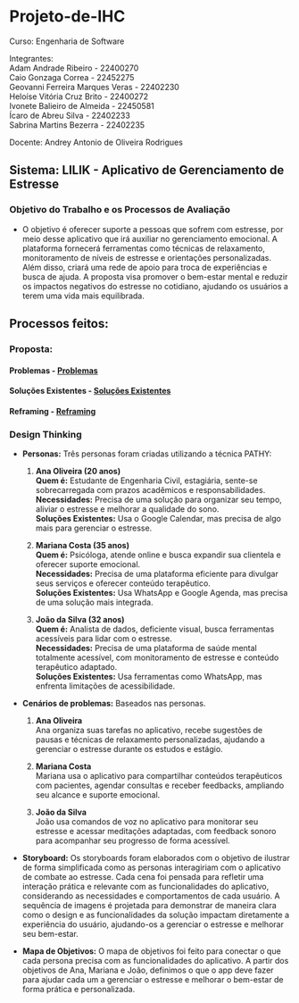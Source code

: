 # Projeto-de-IHC


Curso: Engenharia de Software<br/>

Integrantes:<br/>
Adam Andrade Ribeiro - 22400270<br/>
Caio Gonzaga Correa - 22452275<br/>
Geovanni Ferreira Marques Veras - 22402230<br/>
Heloíse Vitória Cruz Brito - 22400272<br/>
Ivonete Balieiro de Almeida - 22450581<br/>
Ícaro de Abreu Silva - 22402233<br/>
Sabrina Martins Bezerra - 22402235<br/>

Docente: Andrey Antonio de Oliveira Rodrigues<br/>

## Sistema: LILIK - Aplicativo de Gerenciamento de Estresse
### Objetivo do Trabalho e os Processos de Avaliação<br/>
-  O objetivo é oferecer suporte a pessoas que sofrem com estresse, por meio desse aplicativo que irá auxiliar no gerenciamento emocional. A plataforma fornecerá ferramentas como técnicas de relaxamento, monitoramento de níveis de estresse e orientações personalizadas. Além disso, criará uma rede de apoio para troca de experiências e busca de ajuda. A proposta visa promover o bem-estar mental e reduzir os impactos negativos do estresse no cotidiano, ajudando os usuários a terem uma vida mais equilibrada.



## Processos feitos:
### Proposta:

#### Problemas - [Problemas](https://github.com/GizmoSharim/Projeto_de_IHC/blob/main/docs/1.%20Proposta/1.1%20Problemas.md)<br/>


#### Soluções Existentes - [Soluções Existentes](https://github.com/GizmoSharim/Projeto_de_IHC/blob/main/docs/1.%20Proposta/1.2%20Solu%C3%A7%C3%B5es_Existentes.md)<br/>

#### Reframing -  [Reframing](https://github.com/GizmoSharim/Projeto_de_IHC/blob/main/docs/1.%20Proposta/1.3%20Reframing.md)<br/>
### Design Thinking
- **Personas:** Três personas foram criadas utilizando a técnica PATHY:<br/>
  1. **Ana Oliveira (20 anos)** <br/>
  **Quem é:** Estudante de Engenharia Civil, estagiária, sente-se sobrecarregada com prazos acadêmicos e responsabilidades.<br/>
  **Necessidades:** Precisa de uma solução para organizar seu tempo, aliviar o estresse e melhorar a qualidade do sono.<br/>
  **Soluções Existentes:** Usa o Google Calendar, mas precisa de algo mais para gerenciar o estresse.<br/>
  
  2. **Mariana Costa (35 anos)** <br/>
  **Quem é:** Psicóloga, atende online e busca expandir sua clientela e oferecer suporte emocional.<br/>
  **Necessidades:** Precisa de uma plataforma eficiente para divulgar seus serviços e oferecer conteúdo terapêutico.<br/>
  **Soluções Existentes:** Usa WhatsApp e Google Agenda, mas precisa de uma solução mais integrada.<br/>
  
  3. **João da Silva (32 anos)** <br/>
  **Quem é:** Analista de dados, deficiente visual, busca ferramentas acessíveis para lidar com o estresse.<br/>
  **Necessidades:** Precisa de uma plataforma de saúde mental totalmente acessível, com monitoramento de estresse e conteúdo terapêutico adaptado.<br/>
  **Soluções Existentes:** Usa ferramentas como WhatsApp, mas enfrenta limitações de acessibilidade.<br/>


- **Cenários de problemas:** Baseados nas personas.
  
  1. **Ana Oliveira**<br/>
  Ana organiza suas tarefas no aplicativo, recebe sugestões de pausas e técnicas de relaxamento personalizadas, ajudando a gerenciar o estresse durante os estudos e estágio.

  2. **Mariana Costa**<br/>
  Mariana usa o aplicativo para compartilhar conteúdos terapêuticos com pacientes, agendar consultas e receber feedbacks, ampliando seu alcance e suporte emocional.

  3. **João da Silva**<br/>
  João usa comandos de voz no aplicativo para monitorar seu estresse e acessar meditações adaptadas, com feedback sonoro para acompanhar seu progresso de forma acessível.

- **Storyboard:** Os storyboards foram elaborados com o objetivo de ilustrar de forma simplificada como as personas interagiriam com o aplicativo de combate ao estresse. Cada cena foi pensada para refletir uma interação prática e relevante com as funcionalidades do aplicativo, considerando as necessidades e comportamentos de cada usuário. A sequência de imagens é projetada para demonstrar de maneira clara como o design e as funcionalidades da solução impactam diretamente a experiência do usuário, ajudando-os a gerenciar o estresse e melhorar seu bem-estar.<br/>

- **Mapa de Objetivos:** O mapa de objetivos foi feito para conectar o que cada persona precisa com as funcionalidades do aplicativo. A partir dos objetivos de Ana, Mariana e João, definimos o que o app deve fazer para ajudar cada um a gerenciar o estresse e melhorar o bem-estar de forma prática e personalizada.<br/> 














